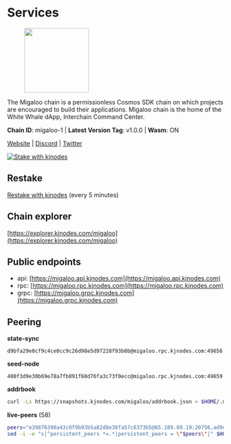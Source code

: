# Services

<figure><img src="https://raw.githubusercontent.com/kj89/testnet_manuals/main/pingpub/logos/migaloo.png" width="150" alt=""><figcaption></figcaption></figure>

The Migaloo chain is a permissionless Cosmos SDK chain on which  projects are encouraged to build their applications. Migaloo chain  is the home of the White Whale dApp, Interchain Command Center.

**Chain ID**: migaloo-1 | **Latest Version Tag**: v1.0.0 | **Wasm**: ON

[Website](https://whitewhale.money) | [Discord](https://discord.gg/AyvcgD4jy3) | [Twitter](https://twitter.com/WhiteWhaleDefi)

[![Stake with kjnodes](https://i.ibb.co/cr44Q8j/button-stake-with-kjnodes.png)](https://restake.app/migaloo/migaloovaloper1jxtgnfw3tatfh90ju9j76dfrt3yea0zw2vnr8v)

## Restake

[Restake with kjnodes](https://restake.app/migaloo/migaloovaloper1jxtgnfw3tatfh90ju9j76dfrt3yea0zw2vnr8v) (every 5 minutes)
## Chain explorer
[https://explorer.kjnodes.com/migaloo](https://explorer.kjnodes.com/migaloo)

## Public endpoints

* api: [https://migaloo.api.kjnodes.com](https://migaloo.api.kjnodes.com)
* rpc: [https://migaloo.rpc.kjnodes.com](https://migaloo.rpc.kjnodes.com)
* grpc: [https://migaloo.grpc.kjnodes.com](https://migaloo.grpc.kjnodes.com)

## Peering

**state-sync**

```text
d9bfa29e0cf9c4ce0cc9c26d98e5d97228f93b0b@migaloo.rpc.kjnodes.com:49656
```

**seed-node**

```text
400f3d9e30b69e78a7fb891f60d76fa3c73f0ecc@migaloo.rpc.kjnodes.com:49659
```

**addrbook**
```bash
curl -Ls https://snapshots.kjnodes.com/migaloo/addrbook.json > $HOME/.migalood/config/addrbook.json
```

**live-peers** (58)
```bash
peers="e39876398a43c0f9b93b5a82d8e38fa57c0373b5@65.109.89.19:20756,ad9d79aba19b176117aa0c73e519ee66d205b6ea@135.181.223.115:2550,59c74642d0ec4d012dd7bd0a7e5af1eadf2061b2@65.109.30.183:26656,45a88789d86553f6cd7c7ee48786847e462e7dd6@5.75.161.219:26656,81eefc4de6acec31ccdd519d53270be024e4fe68@51.210.223.186:7095,6c42aacf3939d503bad695d86108d214680e04a8@144.76.175.189:20756,78f0f5aa89b7ed92a5728dd3f67f646d8dda5213@198.244.228.162:55736,554eb4a15e05af8317c3f98d6efd51d1ace1bc9c@146.59.85.223:20756,9780ea85f4d0f4cb5ebca14992ce11ebe1982d35@188.172.229.26:26656,80be85c4980deccaa2fbd710029f0eb660dadf9a@51.81.16.186:26656,4236750928a4dcb742e50e30e500ebc9ee39f240@35.223.246.103:26656,d9bfa29e0cf9c4ce0cc9c26d98e5d97228f93b0b@65.109.88.38:49656,8917d5ba9ff160e192a3178252856d371236f7d6@45.85.147.42:55656,2fd235d3f0a1a84abd197dcfdaf04fdabc092db8@168.119.62.80:26656,0326c9ee117587b7ebe3b26b00820642a8cf48ff@65.108.238.102:20756,462a37ca052c4d058e505959393574045dce9489@116.202.36.240:20756,9cb7ba30c7eb7e9b516b90e09ca0f53250927440@146.59.52.135:8095,2e756df28be5e4fa7d332ba732a160202ef86eee@167.235.21.165:26656,6870906f86e474d88d077c7c55af36debe49da04@178.162.165.194:7095,e3fee82bd16509145c45b3dc0b8f4db25315078e@212.227.13.120:26656,ba6f2c1a1174fbc19e1fff75922f56c779d788d8@38.146.3.131:20756,dfe5f91f824880e19d47475546d9874e0f2cea8c@5.79.74.229:8095,d20e91b12956469860da37a8e538305dad8d23d4@185.119.118.110:4000,320ec920b1c1adc94556f9f64eeb575e07ef9d27@24.158.14.210:26656,0f1d4faac06ce19b964a7e5db063b328e58fdc6f@65.108.141.109:46656,f7dede5bd05eb9615c8c6fa273e25bd4f10f56b8@65.108.109.240:3000,ccaccdf6bafcb57197d86a1420a289cd39fe0ae9@85.10.200.231:8095,347e6fa3c974e91aee92da5793486ba3f1bae67d@23.88.112.67:26656,3b3428d679faa1bd498b3554ca798de3a0d802c6@162.19.89.8:20756,8a9e42026a687b2762cefbd74584ccbd6afa0be1@65.109.83.124:26656,98e489fc375c4dd26eb0d2410fab4e1ab049f61b@144.126.141.236:26656,1efa54b5e318fad742f060d3938a963333bd8ae9@142.93.189.65:26656,45c246b7f17bb9d95a3155e53ae32850de03d946@195.14.6.2:26656,dfb44159d26b62affd7112367e082b2397bbff15@65.108.136.206:26656,9f55d181ba68c2a7b62d065fa5974bc1ada7395f@188.165.252.51:26656,0c38efdc028867765e68f02979958468384ad087@51.89.155.2:23656,ebc272824924ea1a27ea3183dd0b9ba713494f83@195.3.220.136:27096,9c77e7e841e1e5231d0f793dfbe051e9cbb13747@94.79.54.137:16656,c616069071f0864b5b0e995f8d8961536b41ab62@15.204.141.36:26656,ad4a3df80407d721cad9ea4b7016b7f5a7775bfe@162.55.239.79:26665,95a68d5280d9a3ae6d688e89bd4e4fe295b11a92@31.156.88.34:26656,36e1c376a0c5da53382a8ccb081d6a3e4831d165@65.108.234.59:26666,d23d14793da108b107ac809f5643d5bbbbbcb6a5@65.108.75.107:46656,6801b2f80cdb6a02fbc7e23e1e1d393788e37e84@64.5.123.231:26656,25cc124e251999047c971721765947b03544b9d6@45.152.13.148:26656,5429bc670b77cd9c61481912ea194bea8aa6d0cd@51.81.155.189:20756,744f2ecd98984eb0e20640ca4b7be69c0be0b81d@45.83.106.141:26656,2e71dbd7d4c079ba7894c5287291c17ba58a6504@141.95.47.78:26656,a834ef7ec0a65ac7c5bf976a9af5adb3a71d7a19@65.108.8.247:20756,fe04ff9a13d8f0b23463e832f75eb5c845bd375e@213.239.214.73:7095,20a8ee3728b358f9de624febd85464eb89dddd37@63.225.118.133:36656,72f41771f55bd20190e6a483245caead36f5ff38@57.128.92.207:27502,746b92ec1a7c743bf53a35515efc7ca77e9dcbac@174.138.190.190:36656,327fb12682b6450564330abec78f13fa35bd9b78@37.187.149.73:26706,1d3809b25bbe6a29bc2415df77c9fc82e46fd384@18.117.74.187:26656,9755cab2585a2794453a5b396ef13b893393366f@65.108.212.224:46678,ade4d8bc8cbe014af6ebdf3cb7b1e9ad36f412c0@135.181.5.219:20756,c936ae78abca1169362e068e3e94c87a0ace96c7@38.242.150.63:27656"
sed -i -e "s|^persistent_peers *=.*|persistent_peers = \"$peers\"|" $HOME/.migalood/config/config.toml
```
